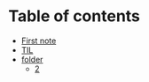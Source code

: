 # Table of contents

* [First note](README.md)
* [TIL](readme.md)
* [folder](folder/README.md)
  * [2](folder/2.md)
